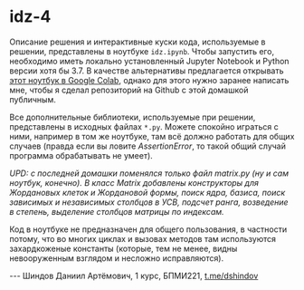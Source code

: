 # idz-4

Описание решения и интерактивные куски кода, используемые в решении, представлены в ноутбуке `idz.ipynb`. Чтобы запустить его, необходимо иметь локально установленный Jupyter Notebook и Python версии хотя бы 3.7. В качестве альтернативы предлагается открывать [этот ноутбук в Google Colab](https://colab.research.google.com/github/deker104/idz-3/blob/main/idz.ipynb), однако для этого нужно заранее написать мне, чтобы я сделал репозиторий на Github с этой домашкой публичным.

Все дополнительные библиотеки, используемые при решении, представлены в исходных файлах `*.py`. Можете спокойно играться с ними, например в том же ноутбуке, там всё должно работать для общих случаев (правда если вы ловите _AssertionError_, то такой общий случай программа обрабатывать не умеет).

_UPD: с последней домашки поменялся только файл matrix.py (ну и сам ноутбук, конечно). В класс Matrix добавлены конструкторы для Жордановых клеток и Жордановой формы, поиск ядра, базиса, поиск зависимых и независимых столбцов в УСВ, подсчет ранга, возведение в степень, выделение столбцов матрицы по индексам._

Код в ноутбуке не предназначен для общего пользования, в частности потому, что во многих циклах и вызовах методов там используются захардкоженые константы (которые, тем не менее, видны невооруженным взглядом и несложно исправляются).

--- Шиндов Даниил Артёмович, 1 курс, БПМИ221, [t.me/dshindov](https://t.me/dshindov)
